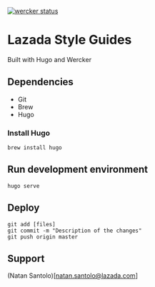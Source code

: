 [![wercker status](https://app.wercker.com/status/59aa158ac8729bcf152e565a763ca2ba/s/master "wercker status")](https://app.wercker.com/project/byKey/59aa158ac8729bcf152e565a763ca2ba)
# Lazada Style Guides

Built with Hugo and Wercker

## Dependencies

- Git
- Brew
- Hugo

### Install Hugo

```
brew install hugo
```


## Run development environment

```
hugo serve
```

## Deploy

```
git add [files]
git commit -m "Description of the changes"
git push origin master
```

## Support

(Natan Santolo)[natan.santolo@lazada.com]
